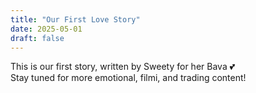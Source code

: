 ```yaml
---
title: "Our First Love Story"
date: 2025-05-01
draft: false
---
```


This is our first story, written by Sweety for her Bava 💕  
Stay tuned for more emotional, filmi, and trading content!
